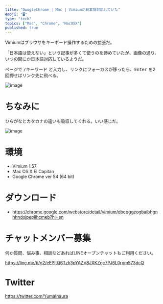 ```yaml
---
title: "GoogleChrome | Mac | Vimiumが日本語対応していた"
emoji: "🖥"
type: "tech"
topics: ["Mac", "Chrome", "MacOSX"]
published: true
---
```


Vimiumはブラウザをキーボード操作するための拡張だ。

「日本語は使えない」という記事が多くて使うのを諦めていたが、画像の通り、いつの間にか日本語対応しているようだ。

ページで <kbd>/キーワード</kbd> と入力し、リンクにフォーカスが移ったら、<kbd>Enter</kbd> を2回押せばリンク先に飛べる。

![image](https://qiita-image-store.s3.amazonaws.com/0/89618/a5a20ba1-b9fa-be66-ecde-e2b77308f86e.png)

# ちなみに

ひらがなとカタカナの違いも吸収してくれる。いい感じだ。

![image](https://qiita-image-store.s3.amazonaws.com/0/89618/e9f748b4-4221-5240-571e-5b6bd7854ada.png)

# 環境

- Vimium 1.57
- Mac OS X El Capitan
- Google Chrome ver 54 (64 bit)

# ダウンロード

- https://chrome.google.com/webstore/detail/vimium/dbepggeogbaibhgnhhndojpepiihcmeb?hl=en








<!-- Update From Qiita API -->

# チャットメンバー募集


何か質問、悩み事、相談などあればLINEオープンチャットもご利用ください。

https://line.me/ti/g2/eEPltQ6Tzh3pYAZV8JXKZqc7PJ6L0rpm573dcQ





# Twitter


https://twitter.com/YumaInaura


<!-- Update From Qiita API -->


